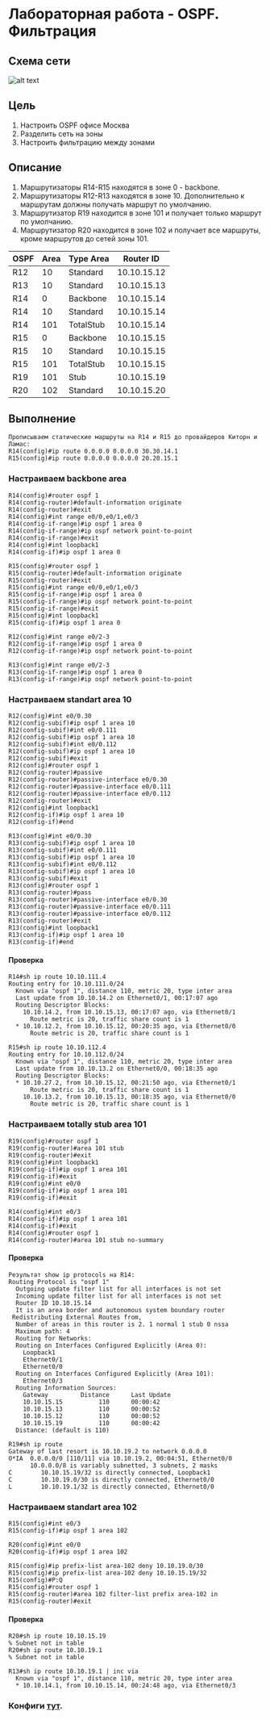 # Лабораторная работа - OSPF. Фильтрация 
## Схема сети
![alt text](https://github.com/V1RaJ97/OTUS-NE/blob/c7e10c42deb75c5c2969e7365c882f5c12e70bf3/Professional/Labs/OSPF/OSPF%20MSK.png)
## Цель
1. Настроить OSPF офисе Москва
2. Разделить сеть на зоны
3. Настроить фильтрацию между зонами
## Описание
1. Маршрутизаторы R14-R15 находятся в зоне 0 - backbone.
2. Маршрутизаторы R12-R13 находятся в зоне 10. Дополнительно к маршрутам должны получать маршрут по умолчанию.
3. Маршрутизатор R19 находится в зоне 101 и получает только маршрут по умолчанию.
4. Маршрутизатор R20 находится в зоне 102 и получает все маршруты, кроме маршрутов до сетей зоны 101.

| OSPF | Area | Type Area |  Router ID  |
|------|------|-----------|-------------|
| R12  | 10   | Standard  | 10.10.15.12 |
| R13  | 10   | Standard  | 10.10.15.13 |
| R14  | 0    | Backbone  | 10.10.15.14 |
| R14  | 10   | Standard  | 10.10.15.14 |
| R14  | 101  | TotalStub | 10.10.15.14 |
| R15  | 0    | Backbone  | 10.10.15.15 |
| R15  | 10   | Standard  | 10.10.15.15 |
| R15  | 101  | TotalStub | 10.10.15.15 |
| R19  | 101  | Stub      | 10.10.15.19 |
| R20  | 102  | Standard  | 10.10.15.20 |

## Выполнение
```
Прописываем статические маршруты на R14 и R15 до провайдеров Киторн и Ламас:
R14(config)#ip route 0.0.0.0 0.0.0.0 30.30.14.1
R15(config)#ip route 0.0.0.0 0.0.0.0 20.20.15.1
```
### Настраиваем backbone area
```
R14(config)#router ospf 1
R14(config-router)#default-information originate
R14(config-router)#exit
R14(config)#int range e0/0,e0/1,e0/3
R14(config-if-range)#ip ospf 1 area 0
R14(config-if-range)#ip ospf network point-to-point
R14(config-if-range)#exit
R14(config)#int loopback1
R14(config-if)#ip ospf 1 area 0
```
```
R15(config)#router ospf 1
R15(config-router)#default-information originate
R15(config-router)#exit
R15(config)#int range e0/0,e0/1,e0/3
R15(config-if-range)#ip ospf 1 area 0
R15(config-if-range)#ip ospf network point-to-point
R15(config-if-range)#exit
R15(config)#int loopback1
R15(config-if)#ip ospf 1 area 0
```
```
R12(config)#int range e0/2-3
R12(config-if-range)#ip ospf 1 area 0
R12(config-if-range)#ip ospf network point-to-point
```
```
R13(config)#int range e0/2-3
R13(config-if-range)#ip ospf 1 area 0
R13(config-if-range)#ip ospf network point-to-point
```
### Настраиваем standart area 10
```
R12(config)#int e0/0.30
R12(config-subif)#ip ospf 1 area 10
R12(config-subif)#int e0/0.111
R12(config-subif)#ip ospf 1 area 10
R12(config-subif)#int e0/0.112
R12(config-subif)#ip ospf 1 area 10
R12(config-subif)#exit
R12(config)#router ospf 1
R12(config-router)#passive
R12(config-router)#passive-interface e0/0.30
R12(config-router)#passive-interface e0/0.111
R12(config-router)#passive-interface e0/0.112
R12(config-router)#exit
R12(config)#int loopback1
R12(config-if)#ip ospf 1 area 10
R12(config-if)#end
```
```
R13(config)#int e0/0.30
R13(config-subif)#ip ospf 1 area 10
R13(config-subif)#int e0/0.111
R13(config-subif)#ip ospf 1 area 10
R13(config-subif)#int e0/0.112
R13(config-subif)#ip ospf 1 area 10
R13(config-subif)#exit
R13(config)#router ospf 1
R13(config-router)#pass
R13(config-router)#passive-interface e0/0.30
R13(config-router)#passive-interface e0/0.111
R13(config-router)#passive-interface e0/0.112
R13(config-router)#exit
R13(config)#int loopback1
R13(config-if)#ip ospf 1 area 10
R13(config-if)#end
```
#### Проверка
```
R14#sh ip route 10.10.111.4
Routing entry for 10.10.111.0/24
  Known via "ospf 1", distance 110, metric 20, type inter area
  Last update from 10.10.14.2 on Ethernet0/1, 00:17:07 ago
  Routing Descriptor Blocks:
    10.10.14.2, from 10.10.15.13, 00:17:07 ago, via Ethernet0/1
      Route metric is 20, traffic share count is 1
  * 10.10.12.2, from 10.10.15.12, 00:20:35 ago, via Ethernet0/0
      Route metric is 20, traffic share count is 1
```
```
R15#sh ip route 10.10.112.4
Routing entry for 10.10.112.0/24
  Known via "ospf 1", distance 110, metric 20, type inter area
  Last update from 10.10.13.2 on Ethernet0/0, 00:18:35 ago
  Routing Descriptor Blocks:
  * 10.10.27.2, from 10.10.15.12, 00:21:50 ago, via Ethernet0/1
      Route metric is 20, traffic share count is 1
    10.10.13.2, from 10.10.15.13, 00:18:35 ago, via Ethernet0/0
      Route metric is 20, traffic share count is 1
```
### Настраиваем totally stub area 101
```
R19(config)#router ospf 1
R19(config-router)#area 101 stub
R19(config-router)#exit
R19(config)#int loopback1
R19(config-if)#ip ospf 1 area 101
R19(config-if)#exit
R19(config)#int e0/0
R19(config-if)#ip ospf 1 area 101
R19(config-if)#exit
```
```
R14(config)#int e0/3
R14(config-if)#ip ospf 1 area 101
R14(config-if)#exit
R14(config)#router ospf 1
R14(config-router)#area 101 stub no-summary
```
#### Проверка
```
Результат show ip protocols на R14:
Routing Protocol is "ospf 1"
  Outgoing update filter list for all interfaces is not set
  Incoming update filter list for all interfaces is not set
  Router ID 10.10.15.14
  It is an area border and autonomous system boundary router
 Redistributing External Routes from,
  Number of areas in this router is 2. 1 normal 1 stub 0 nssa
  Maximum path: 4
  Routing for Networks:
  Routing on Interfaces Configured Explicitly (Area 0):
    Loopback1
    Ethernet0/1
    Ethernet0/0
  Routing on Interfaces Configured Explicitly (Area 101):
    Ethernet0/3
  Routing Information Sources:
    Gateway         Distance      Last Update
    10.10.15.15          110      00:00:42
    10.10.15.13          110      00:00:52
    10.10.15.12          110      00:00:52
    10.10.15.19          110      00:00:42
  Distance: (default is 110)
```
```
R19#sh ip route
Gateway of last resort is 10.10.19.2 to network 0.0.0.0
O*IA  0.0.0.0/0 [110/11] via 10.10.19.2, 00:04:51, Ethernet0/0
      10.0.0.0/8 is variably subnetted, 3 subnets, 2 masks
C        10.10.15.19/32 is directly connected, Loopback1
C        10.10.19.0/30 is directly connected, Ethernet0/0
L        10.10.19.1/32 is directly connected, Ethernet0/0

```

### Настраиваем standart area 102
```
R15(config)#int e0/3
R15(config-if)#ip ospf 1 area 102
```
```
R20(config)#int e0/0
R20(config-if)#ip ospf 1 area 102
```
```
R15(config)#ip prefix-list area-102 deny 10.10.19.0/30
R15(config)#ip prefix-list area-102 deny 10.10.15.19/32
R15(config)#P:Q
R15(config)#router ospf 1
R15(config-router)#area 102 filter-list prefix area-102 in
R15(config-router)#exit
```
#### Проверка
```
R20#sh ip route 10.10.15.19
% Subnet not in table
R20#sh ip route 10.10.19.1
% Subnet not in table
```
```
R13#sh ip route 10.10.19.1 | inc via
  Known via "ospf 1", distance 110, metric 20, type inter area
  * 10.10.14.1, from 10.10.15.14, 00:24:48 ago, via Ethernet0/3
```
### Конфиги [тут](https://github.com/V1RaJ97/OTUS-NE/tree/d667ea010e611cf3cea10296088745fe64966f3f/Professional/Labs/OSPF/Configs).
